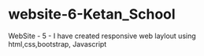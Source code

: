 # website-6-Ketan_School
WebSite - 5  - I have created responsive web laylout using html,css,bootstrap, Javascript 
